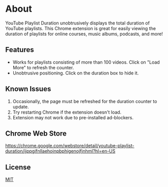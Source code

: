 # About
YouTube Playlist Duration unobtrusively displays the total duration of YouTube playlists. This Chrome extension is great for easily viewing the duration of playlists for online courses, music albums, podcasts, and more!

## Features
<ul>
<li>Works for playlists consisting of more than 100 videos. Click on "Load More" to refresh the counter.</li>
<li>Unobtrusive positioning. Click on the duration box to hide it.</li>
</ul>

## Known Issues
<ol>
 <li>Occasionally, the page must be refreshed for the duration counter to update.</li>
 <li>Try restarting Chrome if the extension doesn't load.</li>
<li>Extension may not work due to pre-installed ad-blockers.</li>
</ol>

## Chrome Web Store
https://chrome.google.com/webstore/detail/youtube-playlist-duration/ijppgifnllaehojnpbphigenojfjnhml?hl=en-US

## License
<a href="https://github.com/sridhama/youTube-playlist-duration/blob/master/LICENSE">MIT</a>
